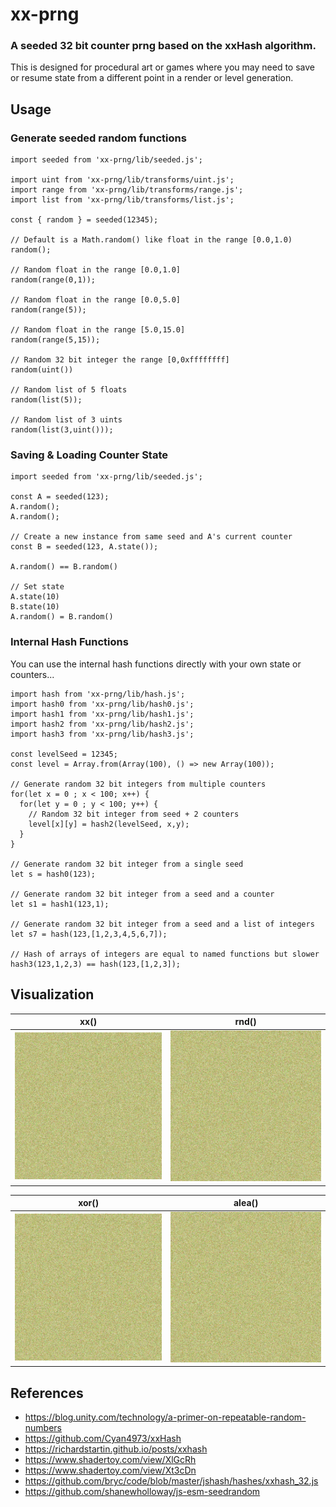 # xx-prng

### A seeded 32 bit counter prng based on the xxHash algorithm.

This is designed for procedural art or games where you may need to save or resume state from a different point in a render or level generation.

## Usage

### Generate seeded random functions

    import seeded from 'xx-prng/lib/seeded.js';

    import uint from 'xx-prng/lib/transforms/uint.js';
    import range from 'xx-prng/lib/transforms/range.js';
    import list from 'xx-prng/lib/transforms/list.js';

    const { random } = seeded(12345);

    // Default is a Math.random() like float in the range [0.0,1.0)
    random();

    // Random float in the range [0.0,1.0]
    random(range(0,1));

    // Random float in the range [0.0,5.0]
    random(range(5));

    // Random float in the range [5.0,15.0]
    random(range(5,15));

    // Random 32 bit integer the range [0,0xffffffff]
    random(uint())

    // Random list of 5 floats
    random(list(5));

    // Random list of 3 uints
    random(list(3,uint()));

### Saving & Loading Counter State

    import seeded from 'xx-prng/lib/seeded.js';

    const A = seeded(123);
    A.random();
    A.random();

    // Create a new instance from same seed and A's current counter
    const B = seeded(123, A.state());

    A.random() == B.random()

    // Set state
    A.state(10)
    B.state(10)
    A.random() = B.random()

### Internal Hash Functions

You can use the internal hash functions directly with your own state or counters...

    import hash from 'xx-prng/lib/hash.js';
    import hash0 from 'xx-prng/lib/hash0.js';
    import hash1 from 'xx-prng/lib/hash1.js';
    import hash2 from 'xx-prng/lib/hash2.js';
    import hash3 from 'xx-prng/lib/hash3.js';

    const levelSeed = 12345;
    const level = Array.from(Array(100), () => new Array(100));

    // Generate random 32 bit integers from multiple counters
    for(let x = 0 ; x < 100; x++) {
      for(let y = 0 ; y < 100; y++) {
        // Random 32 bit integer from seed + 2 counters
        level[x][y] = hash2(levelSeed, x,y);
      }
    }

    // Generate random 32 bit integer from a single seed
    let s = hash0(123);

    // Generate random 32 bit integer from a seed and a counter
    let s1 = hash1(123,1);

    // Generate random 32 bit integer from a seed and a list of integers
    let s7 = hash(123,[1,2,3,4,5,6,7]);

    // Hash of arrays of integers are equal to named functions but slower
    hash3(123,1,2,3) == hash(123,[1,2,3]);

## Visualization

| xx()          | rnd()              |
| ------------- | --------------------- |
| ![xx](xx.png) | ![random](random.png) |

| xor()           | alea()            |
| --------------- | ----------------- |
| ![xor](xor.png) | ![alea](alea.png) |

## References

- https://blog.unity.com/technology/a-primer-on-repeatable-random-numbers
- https://github.com/Cyan4973/xxHash
- https://richardstartin.github.io/posts/xxhash
- https://www.shadertoy.com/view/XlGcRh
- https://www.shadertoy.com/view/Xt3cDn
- https://github.com/bryc/code/blob/master/jshash/hashes/xxhash_32.js
- https://github.com/shanewholloway/js-esm-seedrandom
